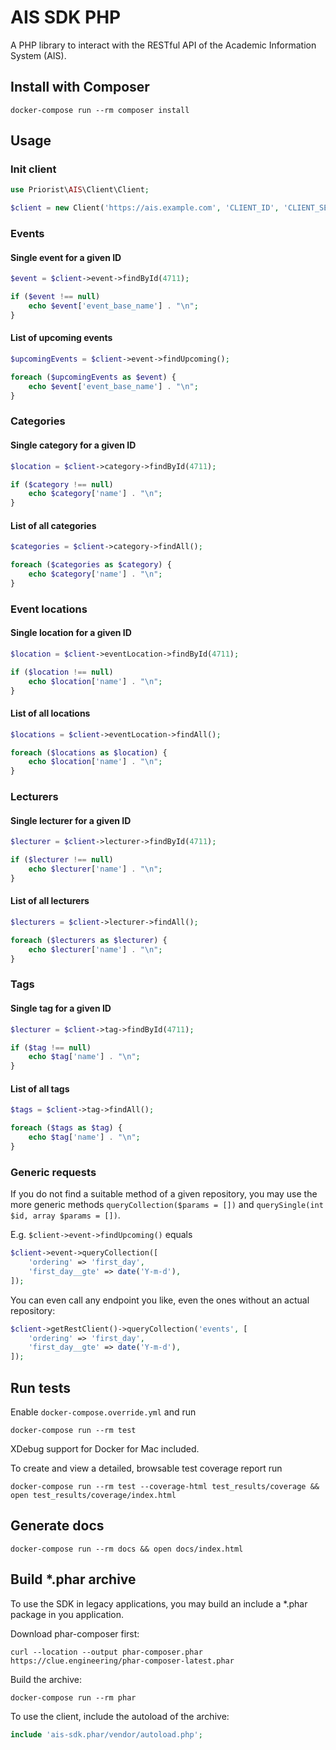 # AIS SDK PHP

A PHP library to interact with the RESTful API of the Academic Information System (AIS).


## Install with Composer

```shell
docker-compose run --rm composer install
```


## Usage

### Init client

```php
use Priorist\AIS\Client\Client;

$client = new Client('https://ais.example.com', 'CLIENT_ID', 'CLIENT_SECRET');
```

### Events

#### Single event for a given ID

```php
$event = $client->event->findById(4711);

if ($event !== null)
    echo $event['event_base_name'] . "\n";
}
```

#### List of upcoming events

```php
$upcomingEvents = $client->event->findUpcoming();

foreach ($upcomingEvents as $event) {
    echo $event['event_base_name'] . "\n";
}
```


### Categories

#### Single category for a given ID

```php
$location = $client->category->findById(4711);

if ($category !== null)
    echo $category['name'] . "\n";
}
```

#### List of all categories

```php
$categories = $client->category->findAll();

foreach ($categories as $category) {
    echo $category['name'] . "\n";
}
```


### Event locations

#### Single location for a given ID

```php
$location = $client->eventLocation->findById(4711);

if ($location !== null)
    echo $location['name'] . "\n";
}
```

#### List of all locations

```php
$locations = $client->eventLocation->findAll();

foreach ($locations as $location) {
    echo $location['name'] . "\n";
}
```


### Lecturers

#### Single lecturer for a given ID

```php
$lecturer = $client->lecturer->findById(4711);

if ($lecturer !== null)
    echo $lecturer['name'] . "\n";
}
```

#### List of all lecturers

```php
$lecturers = $client->lecturer->findAll();

foreach ($lecturers as $lecturer) {
    echo $lecturer['name'] . "\n";
}
```


### Tags

#### Single tag for a given ID

```php
$lecturer = $client->tag->findById(4711);

if ($tag !== null)
    echo $tag['name'] . "\n";
}
```

#### List of all tags

```php
$tags = $client->tag->findAll();

foreach ($tags as $tag) {
    echo $tag['name'] . "\n";
}
```


### Generic requests

If you do not find a suitable method of a given repository, you may use the more
generic methods `queryCollection($params = [])` and `querySingle(int $id, array $params = [])`.

E.g. `$client->event->findUpcoming()` equals

```php
$client->event->queryCollection([
    'ordering' => 'first_day',
    'first_day__gte' => date('Y-m-d'),
]);
```

You can even call any endpoint you like, even the ones without an actual repository:

```php
$client->getRestClient()->queryCollection('events', [
    'ordering' => 'first_day',
    'first_day__gte' => date('Y-m-d'),
]);
```



## Run tests

Enable `docker-compose.override.yml` and run

```shell
docker-compose run --rm test
```

XDebug support for Docker for Mac included.

To create and view a detailed, browsable test coverage report run

```shell
docker-compose run --rm test --coverage-html test_results/coverage && open test_results/coverage/index.html
```


## Generate docs

```shell
docker-compose run --rm docs && open docs/index.html
```


## Build *.phar archive

To use the SDK in legacy applications, you may build an include a *.phar package
in you application.

Download phar-composer first:

```shell
curl --location --output phar-composer.phar https://clue.engineering/phar-composer-latest.phar
```

Build the archive:

```shell
docker-compose run --rm phar
```

To use the client, include the autoload of the archive:

```php
include 'ais-sdk.phar/vendor/autoload.php';
```
